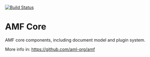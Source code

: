 [![Build Status](https://jenkins.build.msap.io/buildStatus/icon?job=application/AMF/amf-core/master)](https://jenkins.build.msap.io/job/application/job/AMF/job/amf-core/job/master/)

# AMF Core

AMF core components, including document model and plugin system.

More info in: https://github.com/aml-org/amf
